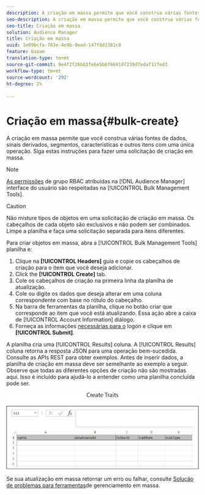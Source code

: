 ```yaml
---
description: A criação em massa permite que você construa várias fontes de dados, sinais derivados, segmentos, características e outros itens com uma única operação. Siga estas instruções para fazer uma solicitação de criação em massa.
seo-description: A criação em massa permite que você construa várias fontes de dados, sinais derivados, segmentos, características e outros itens com uma única operação. Siga estas instruções para fazer uma solicitação de criação em massa.
seo-title: Criação em massa
solution: Audience Manager
title: Criação em massa
uuid: 1e09bcfa-783e-4e9b-9ead-147f8d1381c8
feature: baaam
translation-type: tm+mt
source-git-commit: 9e4f2f26b83fe6e5b6f669107239d7edaf11fed3
workflow-type: tm+mt
source-wordcount: '292'
ht-degree: 2%

---
```



# Criação em massa{#bulk-create}

A criação em massa permite que você construa várias fontes de dados, sinais derivados, segmentos, características e outros itens com uma única operação. Siga estas instruções para fazer uma solicitação de criação em massa.

<!-- 

t_bulk_create.xml

 -->

>[!NOTE]
>
>[As permissões](../../features/administration/administration-overview.md) de grupo RBAC atribuídas na [!DNL Audience Manager] interface do usuário são respeitadas na [!UICONTROL Bulk Management Tools].

>[!CAUTION]
>
>Não misture tipos de objetos em uma solicitação de criação em massa. Os cabeçalhos de cada objeto são exclusivos e não podem ser combinados. Limpe a planilha e faça uma solicitação separada para itens diferentes.

Para criar objetos em massa, abra a [!UICONTROL Bulk Management Tools] planilha e:

1. Clique na **[!UICONTROL Headers]** guia e copie os cabeçalhos de criação para o item que você deseja adicionar.
2. Click the **[!UICONTROL Create]** tab.
3. Cole os cabeçalhos de criação na primeira linha da planilha de atualização.
4. Cole ou digite os dados que deseja alterar em uma coluna correspondente com base no rótulo do cabeçalho.
5. Na barra de ferramentas da planilha, clique no botão criar que corresponde ao item que você está atualizando.
Essa ação abre a caixa de [!UICONTROL Account Information] diálogo.
6. Forneça as informações [necessárias para o](../../reference/bulk-management-tools/bulk-management-intro.md#auth-reqs) logon e clique em **[!UICONTROL Submit]**.

A planilha cria uma [!UICONTROL Results] coluna. A [!UICONTROL Results] coluna retorna a resposta JSON para uma operação bem-sucedida. Consulte as APIs [](../../api/rest-api-main/rest-api-main.md) REST para obter exemplos. Antes de inserir dados, a planilha de criação em massa deve ser semelhante ao exemplo a seguir. Observe que todas as diferentes opções de criação não são mostradas aqui. Isso é incluído para ajudá-lo a entender como uma planilha concluída pode ser.

![](assets/cretetraits.png)

Se sua atualização em massa retornar um erro ou falhar, consulte [Solução de problemas para ferramentas](../../reference/bulk-management-tools/bulk-troubleshooting.md)de gerenciamento em massa.
